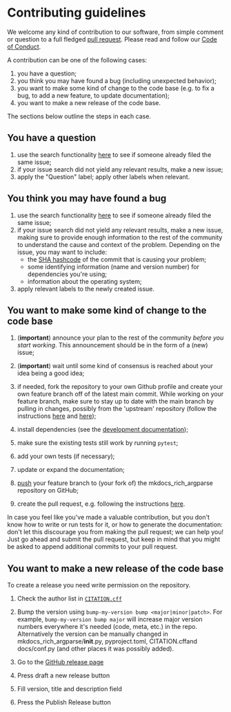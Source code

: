 # Contributing guidelines

We welcome any kind of contribution to our software, from simple comment or question to a full fledged [pull request](https://help.github.com/articles/about-pull-requests/). Please read and follow our [Code of Conduct](CODE_OF_CONDUCT.md).

A contribution can be one of the following cases:

1. you have a question;
1. you think you may have found a bug (including unexpected behavior);
1. you want to make some kind of change to the code base (e.g. to fix a bug, to add a new feature, to update documentation);
1. you want to make a new release of the code base.

The sections below outline the steps in each case.

## You have a question

1. use the search functionality [here](https://github.com/i-VRESSE/mkdocs_rich_argparse/issues) to see if someone already filed the same issue;
2. if your issue search did not yield any relevant results, make a new issue;
3. apply the "Question" label; apply other labels when relevant.

## You think you may have found a bug

1. use the search functionality [here](https://github.com/i-VRESSE/mkdocs_rich_argparse/issues) to see if someone already filed the same issue;
1. if your issue search did not yield any relevant results, make a new issue, making sure to provide enough information to the rest of the community to understand the cause and context of the problem. Depending on the issue, you may want to include:
    - the [SHA hashcode](https://help.github.com/articles/autolinked-references-and-urls/#commit-shas) of the commit that is causing your problem;
    - some identifying information (name and version number) for dependencies you're using;
    - information about the operating system;
1. apply relevant labels to the newly created issue.

## You want to make some kind of change to the code base

1. (**important**) announce your plan to the rest of the community *before you start working*. This announcement should be in the form of a (new) issue;
1. (**important**) wait until some kind of consensus is reached about your idea being a good idea;
1. if needed, fork the repository to your own Github profile and create your own feature branch off of the latest main commit. While working on your feature branch, make sure to stay up to date with the main branch by pulling in changes, possibly from the 'upstream' repository (follow the instructions [here](https://help.github.com/articles/configuring-a-remote-for-a-fork/) and [here](https://help.github.com/articles/syncing-a-fork/));
1. install dependencies (see the [development documentation](README.dev.md#development_install));
1. make sure the existing tests still work by running ``pytest``;
1. add your own tests (if necessary);
1. update or expand the documentation;

1. [push](http://rogerdudler.github.io/git-guide/) your feature branch to (your fork of) the mkdocs_rich_argparse repository on GitHub;
1. create the pull request, e.g. following the instructions [here](https://help.github.com/articles/creating-a-pull-request/).

In case you feel like you've made a valuable contribution, but you don't know how to write or run tests for it, or how to generate the documentation: don't let this discourage you from making the pull request; we can help you! Just go ahead and submit the pull request, but keep in mind that you might be asked to append additional commits to your pull request.

## You want to make a new release of the code base

To create a release you need write permission on the repository.

1. Check the author list in [`CITATION.cff`](CITATION.cff)
1. Bump the version using `bump-my-version bump <major|minor|patch>`. For example, `bump-my-version bump major` will increase major version numbers everywhere it's needed (code, meta, etc.) in the repo. Alternatively the version can be manually changed in mkdocs_rich_argparse/__init__.py, pyproject.toml, CITATION.cffand docs/conf.py (and other places it was possibly added).

1. Go to the [GitHub release page](https://github.com/i-VRESSE/mkdocs_rich_argparse/releases)
1. Press draft a new release button
1. Fill version, title and description field
1. Press the Publish Release button
<!--
For projects that automatically publish to PyPI using a release or publish workflow, something like the following could be useful to add (make sure to replace the names and links):

1. Wait until [PyPi publish workflow](https://github.com/i-VRESSE/mkdocs_rich_argparse/actions/workflows/publish.yml) has completed
1. Verify new release is on [PyPi](https://pypi.org/project/matchms/#history)
-->
<!--
For projects that also build conda packages, e.g. on conda-forge or Bioconda, something like the following could be useful to add (example taken from matchms, make sure to replace the names and links):

1. Wait until new release is also on Bioconda (https://anaconda.org/bioconda/mkdocs_rich_argparse) via a automaticly created PR on [bioconda recipes repo](https://github.com/bioconda/bioconda-recipes/pulls?q=is%3Apr+is%3Aopen+mkdocs_rich_argparse)
1. Test mkdocs_rich_argparse from bioconda by manually running [Conda verify](https://github.com/i-VRESSE/mkdocs_rich_argparse/actions/workflows/conda_verify.yml) workflow
-->


